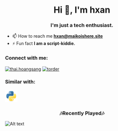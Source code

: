 <h1 align="center">Hi 👋, I'm hxan</h1>
<h3 align="center">I'm just a tech enthusiast.</h3>

- 📫 How to reach me **hxan@maikoishere.site**
- ⚡ Fun fact **I am a script-kiddie.**

<h3 align="left">Connect with me:</h3>
<p align="left">
<a href="https://fb.com/thai.hoangsang" target="blank"><img align="center" src="https://raw.githubusercontent.com/rahuldkjain/github-profile-readme-generator/master/src/images/icons/Social/facebook.svg" alt="thai.hoangsang" height="30" width="40" /></a>
<a href="https://discord.gg/torder" target="blank"><img align="center" src="https://raw.githubusercontent.com/rahuldkjain/github-profile-readme-generator/master/src/images/icons/Social/discord.svg" alt="torder" height="30" width="40" /></a>
</p>

<h3 align="left">Similar with:</h3>
<p align="left"> <a href="https://www.python.org" target="_blank" rel="noreferrer"> <img src="https://raw.githubusercontent.com/devicons/devicon/master/icons/python/python-original.svg" alt="python" width="40" height="40"/> </a> </p>

<h3 align="center">🎶Recently Played🎶 
</h3>

![Alt text](https://spotify-recently-played-readme.vercel.app/api?user=3174er3awynus4diefvtwzoox7qq&width=1000)
</div>
